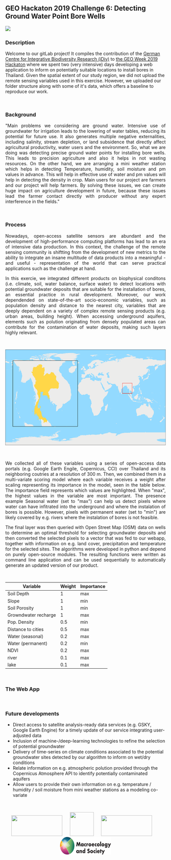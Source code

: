 ## GEO Hackaton 2019 Challenge 6: Detecting Ground Water Point Bore Wells

<img src="https://www.earthobservations.org/documents/geo16/hackathon_banner_m.jpg">

### Description
Welcome to our gitLab project! It compiles the contribution of the <a href="https://www.idiv.de/en">German Centre for Integrative Biodiversity Research (iDiv)</a> to <a href="https://www.earthobservations.org/geoweek19.php?t=hackathon_about">the GEO Week 2019 Hackaton</a> where we spent two (very intensive) days developing a web application to inform on potentiatly suitable locations to install bores in Thailand. Given the spatial extent of our study region, we did not upload the remote sensing variables used in this exercise. However, we uploaded our folder structure along with some of it's data, which offers a baseline to reproduce our work.

</br>

### Background
<p align="justify">
"Main problems we considering are ground water. Intensive use of groundwater for irrigation leads to the lowering of water tables, reducing its potential for future use. It also generates multiple negative externalities, including salinity, stream depletion, or land subsidence that directly affect agricultural productivity, water users and the environment. So, what we are doing was detecting precise ground water points for installing bore wells. This leads to precision agriculture and also it helps in not wasting resources. On the other hand, we are arranging a mini weather station which helps in detecting Temperature, humidity, soil moisture and pm values in advance. This will help in effective use of water and pm values will help in detecting the density in crop. Main users for our project are farmers and our project will help farmers. By solving these issues, we can create huge impact on agriculture development in future, because these issues lead the farmer contact directly with producer without any expert interference in the fields."
</p>

</br>

### Process
<p align="justify">
Nowadays, open-access satellite sensors are abundant and the development of high-performance computing platforms has lead to an era of intensive data production. In this context, the challenge of the remote sensing community is shiftting from the development of new metrics to the ability to integrate an insane multitude of data products into a meaningful - and useful - representation of the world that can serve practical applications such as the challenge at hand.
</p>
<p align="justify">
In this exercie, we integrated different products on biophysical conditons (i.e. climate, soil, water balance, surface water) to detect locations with potential groundwater deposits that are suitable for the installation of bores, an essential practice in rural development. Moreover, our work dependended on state-of-the-art socio-economic variables, such as population density and distance to the nearest city, variables that are deeply dependent on a variety of complex remote sensing products (e.g. urban areas, building height). When accessing underground aquifers, elements such as polution originating from densely populated areas can contribute for the contamination of water deposits, making such layers highly relevant.
</p>

</br>

<p align="center">
<img width=600 height=300 src="https://github.com/RRemelgado/GEO_Hackaton_2019/blob/master/studySite.png">
</p>

</br>

<p align="justify">
We collected all of these variables using a series of open-access data portals (e.g. Google Earth Engile, Copernicus, CCI) over Thailand and its neighboring coutries at a resolution of 300 m. Then, we combined them in a multi-variate scoring model where each variable receives a weight after scaling representing its importance in the model, seen in the table below. The importance field represents which values are highlighted. When "max", the highest values in the variable are most important. The presence example Seasonal water (set to "max") can help us detect pixels where water can have infitrated into the underground and where the instalation of bores is possible. However, pixels with permanent water (set to "min") are likely covered by e.g. rivers where the instalation of bores is not feasible. 
</p>
<p align="justify">
The final layer was then queried with Open Street Map (OSM) data on wells to determine an optimal threshold for selecting groundwater deposits and then converted the selected pixels to a vector that was fed to our webapp, together with information on e.g. land cover, precipitation and temperature for the selected sites. The algorithms were developed in python and depend on purely open-source modules. The resulting functions were written as command line application and can be used sequentially to automatically generate an updated version of our product.
</p>

</br>

| Variable             | Weight | Importance |
|----------------------|--------|------------|
| Soil Depth           | 1      | max        |
| Slope                | 1      | min        |
| Soil Porosity        | 1      | min        |
| Growndwater recharge | 1      | max        |
| Pop. Density         | 0.5    | min        |
| Distance to cities   | 0.5    | max        |
| Water (seasonal)     | 0.2    | max        |
| Water (permanent)    | 0.2    | min        |
| NDVI                 | 0.2    | max        |
| river                | 0.1    | max        |
| lake                 | 0.1    | max        |

</br>

### The Web App
<p align="justify">

</p>

</br>

### Future developments
* Direct access to satellite analysis-ready data services (e.g. GSKY, Google Earth Engine) for a timely update of our service integrating user-adjusted data
* Inclusion of machine-/deep-learning technologies to refine the selection of potential groundwater
* Delivery of time-series on climate conditions associated to the potential groundwater sites detected by our algorithm to inform on wet/dry conditions
* Relate information on e.g. atmospheric polution provided through the Copernicus Atmosphere API to identify potentially contaminated aquifers
* Allow users to provide their own information on e.g. temperature / humidity / soil moisture from mini weather stations as a modeling co-variate

</br>

<p align="center">
<a href="https://www.earthobservations.org/geoweek19.php?t=hackathon_about"><img width="160" height="65" src="https://www.earthobservations.org/images/page-graphics/top_banner_main_l_new.png"></a>&nbsp;&nbsp;&nbsp;&nbsp;&nbsp;&nbsp;<a href="https://geobon.org/"><img width="75" height="75" src="https://geobon.org/wp-content/uploads/2018/09/cropped-site-icon.png"></a>&nbsp;&nbsp;&nbsp;&nbsp;&nbsp;&nbsp;<a href="https://www.idiv.de/en"><img width="160" height="65" src="https://www.idiv.de/fileadmin/templates/images/logo.png"></a>&nbsp;&nbsp;&nbsp;&nbsp;&nbsp;&nbsp;<a href="https://www.idiv.de/en/groups_and_people/core_groups/macroecosocial.html"><img width="160" height="55" src="https://github.com/RRemelgado/GEO_Hackaton_2019/blob/master/MaS_long.svg"></a>
</p>
